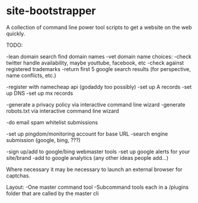 site-bootstrapper
=================

A collection of command line power tool scripts to get a website on the web quickly.


TODO:

-lean domain search find domain names
-vet domain name choices:
-check twitter handle availability, maybe youttube, facebook, etc
-check against registered trademarks
-return first 5 google search results (for perspective, name conflicts, etc.)
    
-register with namecheap api (godaddy too possibly)
-set up A records
-set up DNS
-set up mx records

-generate a privacy policy via interactive command line wizard
-generate robots.txt via interactive command line wizard

-do email spam whitelist submissions

-set up pingdom/monitoring account for base URL
-search engine submission (google, bing, ???)

-sign up/add to google/bing webmaster tools
-set up google alerts for your site/brand
-add to google analytics
(any other ideas people add...)

Where necessary it may be necessary to launch an external browser for captchas.

Layout:
-One master command tool
-Subcommand tools each in a /plugins folder that are called by the master cli
